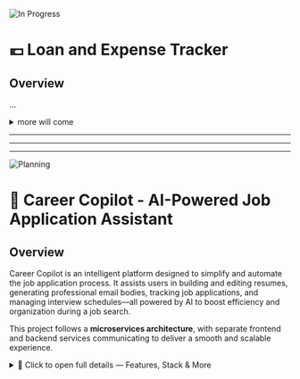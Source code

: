 ![In Progress](https://img.shields.io/badge/In%20Progress-orange?style=flat)

# 💶 Loan and Expense Tracker

## Overview

...

<details>
<summary>more will come</summary>
</details>





<!-- ____________________________________ -->




---
---
---

![Planning](https://img.shields.io/badge/Planning-blue?style=flat)

# 💼 Career Copilot - AI-Powered Job Application Assistant

## Overview

Career Copilot is an intelligent platform designed to simplify and automate the job application process. It assists users in building and editing resumes, generating professional email bodies, tracking job applications, and managing interview schedules—all powered by AI to boost efficiency and organization during a job search.

This project follows a **microservices architecture**, with separate frontend and backend services communicating to deliver a smooth and scalable experience.

<details>
<summary>📂 Click to open full details — Features, Stack & More</summary>

## Features

- **Resume Builder & Editor:** Easily create, update your resume.
- **Job Application Tracking:** Keep track of applied jobs, statuses, and next steps.
- **AI-Generated Email Templates:** Automatically generate personalized and professional email bodies for job applications and follow-ups.
- **User Authentication:** Secure signup/login with JWT-based authentication.
- **Microservices Architecture:** Backend APIs and frontend UI are separated for scalability and maintainability.
- **Modern Tech Stack:** Built using NextJs, TypeScript, Node.js, Express, MongoDB, and Gemini API integration.

---

## Tech Stack

- **Frontend:** Nextjs, TypeScript, Tailwind CSS, Redux
- **Backend:** Node.js, Express.js, TypeScript, MongoDB, Mongoose, Zod for schema validation
- **Authentication:** JWT, bcrypt
- **AI Integration:** Gemini API for generating email bodies and resume suggestions

---

# 🚀 Career Copilot - Frontend

🔗 **GitHub Link:** [Frontend Repository](https://github.com/khh-Niloy/career-copilot)  
<!-- 🌐 **Live Site:** [career-copilot-frontend.vercel.app](https://career-copilot-frontend.vercel.app) -->



# 🛠️ Career Copilot - Backend

🔗 **GitHub Link:** [Backend Repository](https://github.com/khh-Niloy/career-copilot-backend)  
<!-- 🌐 **Hosted API:** `soon` -->


# 🧩 Microservices

### 📄 PDF Parser Service

🔗 **GitHub Link:** [PDF Parser Repository](https://github.com/khh-Niloy/career-copilot-microservices)  
<!-- 🌐 **Hosted API:** `soon` -->

📌 **Endpoint:** `POST /extract`  
📃 **Purpose:** Extracts text and clickable links from uploaded resumes in PDF format.

</details>
